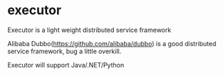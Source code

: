 executor
========

Executor is a light weight distributed service framework


Alibaba Dubbo(https://github.com/alibaba/dubbo) is a good distributed service framework, bug a little overkill.

Executor will support Java/.NET/Python
